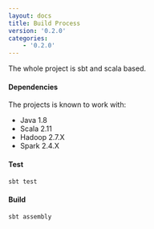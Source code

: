 ```yaml
---
layout: docs
title: Build Process
version: '0.2.0'
categories:
    - '0.2.0'
---
```


The whole project is sbt and scala based.

#### Dependencies

The projects is known to work with:
- Java 1.8
- Scala 2.11
- Hadoop 2.7.X
- Spark 2.4.X

#### Test

```scala
sbt test
```

#### Build

```scala
sbt assembly
```
